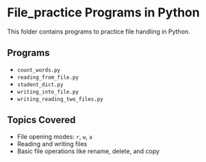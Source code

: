 # File_practice Programs in Python

This folder contains programs to practice file handling in Python.

## Programs
- `count_words.py`
- `reading_from_file.py`
- `student_dict.py`
- `writing_into_file.py`
- `writing_reading_two_files.py`

## Topics Covered
- File opening modes: `r`, `w`, `a`  
- Reading and writing files  
- Basic file operations like rename, delete, and copy
